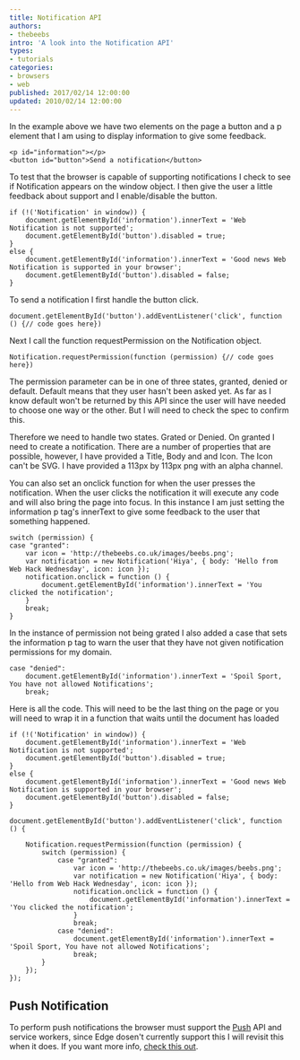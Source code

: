 ```yaml
---
title: Notification API
authors:
- thebeebs
intro: 'A look into the Notification API'
types:
- tutorials
categories:
- browsers
- web
published: 2017/02/14 12:00:00
updated: 2010/02/14 12:00:00
---
```


In the example above we have two elements on the page a button and a p element that I am using to display information to give some feedback.

<pre><code class="language-html">&lt;p id=&quot;information&quot;&gt;&lt;/p&gt;    <br/>&lt;button id=&quot;button&quot;&gt;Send a notification&lt;/button&gt;
</code></pre>

To test that the browser is capable of supporting notifications I check to see if Notification appears on the window object. I then
give the user a little feedback about support and I enable/disable the button.

<pre><code class="language-javascript">if (!('Notification' in window)) {
    document.getElementById('information').innerText = 'Web Notification is not supported';
    document.getElementById('button').disabled = true;
}
else { 
    document.getElementById('information').innerText = 'Good news Web Notification is supported in your browser';
    document.getElementById('button').disabled = false;
}
</code></pre>

To send a notification I first handle the button click.

<pre><code class="language-javascript">document.getElementById('button').addEventListener('click', function () {// code goes here})
</code></pre> 

Next I call the function requestPermission on the Notification object.
<pre><code class="language-javascript">Notification.requestPermission(function (permission) {// code goes here})  
</code></pre> 

The permission parameter can be in one of three states, granted, denied or default. Default means that they user hasn't been asked yet. As far as I know
default won't be returned by this API since the user will have needed to choose one way or the other. But I will need to check the spec to confirm this.

Therefore we need to handle two states. Grated or Denied. On granted I need to create a notification. There are a number of 
properties that are possible, however, I have provided a Title, Body and and Icon. The Icon can't be SVG. I have provided a 113px by 113px png with
an alpha channel. 

You can also set an onclick function for when the user presses the notification. When the user clicks the notification it will execute 
any code and will also bring the page into focus. In this instance I am just setting the information p tag's innerText to give some 
feedback to the user that something happened.

<pre><code class="language-javascript">switch (permission) {                    
case "granted":
    var icon = 'http://thebeebs.co.uk/images/beebs.png';
    var notification = new Notification('Hiya', { body: 'Hello from Web Hack Wednesday', icon: icon });
    notification.onclick = function () {
        document.getElementById('information').innerText = 'You clicked the notification';
    }
    break;
}
</code></pre> 

In the instance of permission not being grated I also added a case that sets the information p tag to warn the user that they have
not given notification permissions for my domain.

<pre><code class="language-javascript">case "denied":
    document.getElementById('information').innerText = 'Spoil Sport, You have not allowed Notifications';
    break; 
</code></pre> 

Here is all the code. This will need to be the last thing on the page or you will need to 
wrap it in a function that waits until the document has loaded

<pre><code class="language-javascript">if (!('Notification' in window)) {
    document.getElementById('information').innerText = 'Web Notification is not supported';
    document.getElementById('button').disabled = true;
}
else { 
    document.getElementById('information').innerText = 'Good news Web Notification is supported in your browser';
    document.getElementById('button').disabled = false;
}

document.getElementById('button').addEventListener('click', function () {       

    Notification.requestPermission(function (permission) {
        switch (permission) {                    
            case "granted":
                var icon = 'http://thebeebs.co.uk/images/beebs.png';
                var notification = new Notification('Hiya', { body: 'Hello from Web Hack Wednesday', icon: icon });
                notification.onclick = function () {
                    document.getElementById('information').innerText = 'You clicked the notification';
                }
                break;
            case "denied":
                document.getElementById('information').innerText = 'Spoil Sport, You have not allowed Notifications';
                break;
        }  
    });
});
</code></pre> 

## Push Notification

To perform push notifications the browser must support the [Push](https://developer.microsoft.com/en-us/microsoft-edge/platform/status/pushapi/) API and service workers, 
since Edge dosen't currently support this I will revisit this when it does. If you want more info, [check this out](https://developers.google.com/web/updates/2015/03/push-notifications-on-the-open-web).